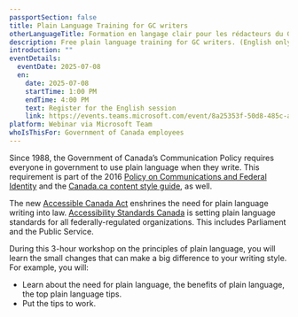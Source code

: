 ```yaml
---
passportSection: false
title: Plain Language Training for GC writers
otherLanguageTitle: Formation en langage clair pour les rédacteurs du GC
description: Free plain language training for GC writers. (English only)
introduction: ""
eventDetails:
  eventDate: 2025-07-08
  en:
    date: 2025-07-08
    startTime: 1:00 PM
    endTime: 4:00 PM
    text: Register for the English session
    link: https://events.teams.microsoft.com/event/8a25353f-50d8-485c-a809-ace7ef38f57b@d05bc194-94bf-4ad6-ae2e-1db0f2e38f5e
platform: Webinar via Microsoft Team
whoIsThisFor: Government of Canada employees
---
```

Since 1988, the Government of Canada’s Communication Policy requires everyone in government to use plain language when they write. This requirement is part of the 2016 [Policy on Communications and Federal Identity](https://www.tbs-sct.canada.ca/pol/doc-eng.aspx?id=30683) and the [Canada.ca content style guide](https://www.canada.ca/en/treasury-board-secretariat/services/government-communications/canada-content-style-guide.html), as well.

The new [Accessible Canada Act](https://laws.justice.gc.ca/eng/acts/A-0.6/page-2.html#docCont) enshrines the need for plain language writing into law. [Accessibility Standards Canada](https://accessible.canada.ca/) is setting plain language standards for all federally-regulated organizations. This includes Parliament and the Public Service.

During this 3-hour workshop on the principles of plain language, you will learn the small changes that can make a big difference to your writing style. For example, you will:

* Learn about the need for plain language, the benefits of plain language, the top plain language tips.
* Put the tips to work.
